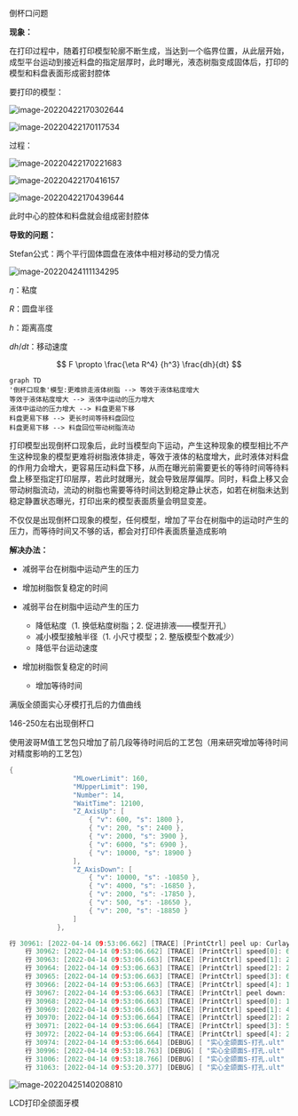倒杯口问题

**现象：**

在打印过程中，随着打印模型轮廓不断生成，当达到一个临界位置，从此层开始，成型平台运动到接近料盘的指定层厚时，此时曝光，液态树脂变成固体后，打印的模型和料盘表面形成密封腔体

要打印的模型：

![image-20220422170302644](E:\文档\GitHub\Notiz\倒杯口问题.assets\image-20220422170302644.png)

![image-20220422170117534](E:\文档\GitHub\Notiz\倒杯口问题.assets\image-20220422170117534.png)

过程：

![image-20220422170221683](E:\文档\GitHub\Notiz\倒杯口问题.assets\image-20220422170221683.png)

![image-20220422170416157](E:\文档\GitHub\Notiz\倒杯口问题.assets\image-20220422170416157.png)

![image-20220422170439644](E:\文档\GitHub\Notiz\倒杯口问题.assets\image-20220422170439644.png)

此时中心的腔体和料盘就会组成密封腔体



**导致的问题：**

Stefan公式：两个平行固体圆盘在液体中相对移动的受力情况

![image-20220424111134295](E:\文档\GitHub\Notiz\倒杯口问题.assets\image-20220424111134295.png)



$\eta$：粘度

$R$：圆盘半径

$h$：距离高度

$dh/dt$：移动速度


$$
F \propto \frac{\eta R^4} {h^3} \frac{dh}{dt}
$$


```mermaid
graph TD
'倒杯口现象'模型:更难排走液体树脂 --> 等效于液体粘度增大
等效于液体粘度增大 --> 液体中运动的压力增大
液体中运动的压力增大 --> 料盘更易下移
料盘更易下移 --> 更长时间等待料盘回位
料盘更易下移 --> 料盘回位带动树脂流动 

```

打印模型出现倒杯口现象后，此时当模型向下运动，产生这种现象的模型相比不产生这种现象的模型更难将树脂液体排走，等效于液体的粘度增大，此时液体对料盘的作用力会增大，更容易压动料盘下移，从而在曝光前需要更长的等待时间等待料盘上移至指定打印层厚，若此时就曝光，就会导致层厚偏厚。同时，料盘上移又会带动树脂流动，流动的树脂也需要等待时间达到稳定静止状态，如若在树脂未达到稳定静置状态曝光，打印出来的模型表面质量会明显变差。



不仅仅是出现倒杯口现象的模型，任何模型，增加了平台在树脂中的运动时产生的压力，而等待时间又不够的话，都会对打印件表面质量造成影响



**解决办法：**

- 减弱平台在树脂中运动产生的压力
- 增加树脂恢复稳定的时间





- 减弱平台在树脂中运动产生的压力
  - 降低粘度（1. 换低粘度树脂；2. 促进排液——模型开孔）
  - 减小模型接触半径（1. 小尺寸模型；2. 整版模型个数减少）
  - 降低平台运动速度



- 增加树脂恢复稳定的时间
  - 增加等待时间















































满版全颌面实心牙模打孔后的力值曲线

146-250左右出现倒杯口



使用波哥M值工艺包只增加了前几段等待时间后的工艺包（用来研究增加等待时间对精度影响的工艺包）

```c++
{
                "MLowerLimit": 160,
                "MUpperLimit": 190,
                "Number": 14,
                "WaitTime": 12100,
                "Z_AxisUp": [
                    { "v": 600, "s": 1800 },
                    { "v": 200, "s": 2400 },
                    { "v": 2000, "s": 3900 },
                    { "v": 6000, "s": 6900 },
                    { "v": 10000, "s": 18900 }
                ],
                "Z_AxisDown": [
                    { "v": 10000, "s": -10850 },
                    { "v": 4000, "s": -16850 },
                    { "v": 2000, "s": -17850 },
                    { "v": 500, "s": -18650 },
                    { "v": 200, "s": -18850 }
                ]
            },
```



```c++
行 30961: [2022-04-14 09:53:06.662] [TRACE] [PrintCtrl] peel up: Curlayer: 55 Number: "14"
	行 30962: [2022-04-14 09:53:06.662] [TRACE] [PrintCtrl] speed[0]: 600, distance[0]: 1800
	行 30963: [2022-04-14 09:53:06.663] [TRACE] [PrintCtrl] speed[1]: 200, distance[1]: 2400
	行 30964: [2022-04-14 09:53:06.663] [TRACE] [PrintCtrl] speed[2]: 2000, distance[2]: 3900
	行 30965: [2022-04-14 09:53:06.663] [TRACE] [PrintCtrl] speed[3]: 6000, distance[3]: 6900
	行 30966: [2022-04-14 09:53:06.663] [TRACE] [PrintCtrl] speed[4]: 10000, distance[4]: 18900
	行 30967: [2022-04-14 09:53:06.663] [TRACE] [PrintCtrl] peel down: Curlayer: 55 Number: "14"
	行 30968: [2022-04-14 09:53:06.663] [TRACE] [PrintCtrl] speed[0]: 10000, distance[0]: -10850
	行 30969: [2022-04-14 09:53:06.663] [TRACE] [PrintCtrl] speed[1]: 4000, distance[1]: -16850
	行 30970: [2022-04-14 09:53:06.664] [TRACE] [PrintCtrl] speed[2]: 2000, distance[2]: -17850
	行 30971: [2022-04-14 09:53:06.664] [TRACE] [PrintCtrl] speed[3]: 500, distance[3]: -18650
	行 30972: [2022-04-14 09:53:06.664] [TRACE] [PrintCtrl] speed[4]: 200, distance[4]: -18850
	行 30974: [2022-04-14 09:53:06.664] [DEBUG] [ "实心全颌面S-打孔.ult" ] step: PrintCtrl::PrintStep(Waiting)
	行 30996: [2022-04-14 09:53:18.763] [DEBUG] [ "实心全颌面S-打孔.ult" ] step: PrintCtrl::PrintStep(Preprocessing)
	行 31006: [2022-04-14 09:53:18.766] [DEBUG] [ "实心全颌面S-打孔.ult" ] step: PrintCtrl::PrintStep(Exposuring)
	行 31063: [2022-04-14 09:53:20.377] [DEBUG] [ "实心全颌面S-打孔.ult" ] step: PrintCtrl::PrintStep(Peeling)
```

![image-20220425140208810](E:\文档\GitHub\Notiz\倒杯口问题.assets\image-20220425140208810.png)

LCD打印全颌面牙模



